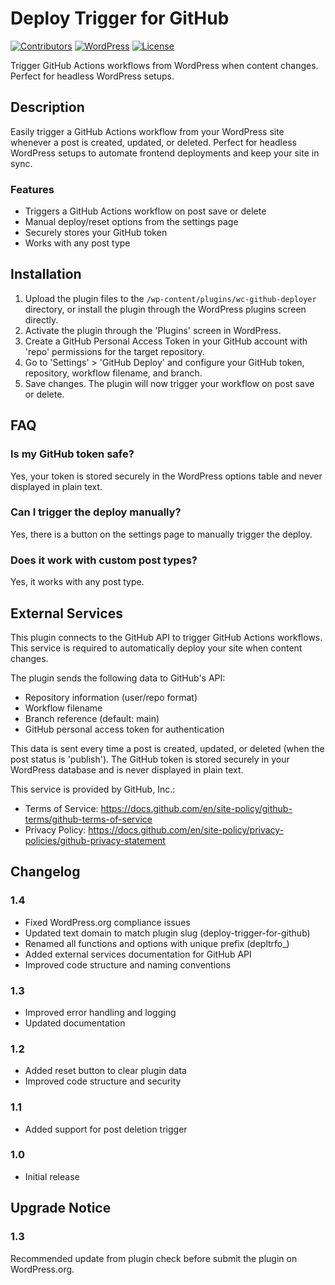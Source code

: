 # Deploy Trigger for GitHub

[![Contributors](https://img.shields.io/badge/Contributors-facudev-blue.svg)](https://github.com/facudev)
[![WordPress](https://img.shields.io/badge/WordPress-5.0+-green.svg)](https://wordpress.org)
[![License](https://img.shields.io/badge/License-GPLv2-yellow.svg)](https://www.gnu.org/licenses/gpl-2.0.html)

Trigger GitHub Actions workflows from WordPress when content changes. Perfect for headless WordPress setups.

## Description

Easily trigger a GitHub Actions workflow from your WordPress site whenever a post is created, updated, or deleted. Perfect for headless WordPress setups to automate frontend deployments and keep your site in sync.

### Features

- Triggers a GitHub Actions workflow on post save or delete
- Manual deploy/reset options from the settings page
- Securely stores your GitHub token
- Works with any post type

## Installation

1. Upload the plugin files to the `/wp-content/plugins/wc-github-deployer` directory, or install the plugin through the WordPress plugins screen directly.
2. Activate the plugin through the 'Plugins' screen in WordPress.
3. Create a GitHub Personal Access Token in your GitHub account with 'repo' permissions for the target repository.
4. Go to 'Settings' > 'GitHub Deploy' and configure your GitHub token, repository, workflow filename, and branch.
5. Save changes. The plugin will now trigger your workflow on post save or delete.

## FAQ

### Is my GitHub token safe?

Yes, your token is stored securely in the WordPress options table and never displayed in plain text.

### Can I trigger the deploy manually?

Yes, there is a button on the settings page to manually trigger the deploy.

### Does it work with custom post types?

Yes, it works with any post type.

## External Services

This plugin connects to the GitHub API to trigger GitHub Actions workflows. This service is required to automatically deploy your site when content changes.

The plugin sends the following data to GitHub's API:

- Repository information (user/repo format)
- Workflow filename
- Branch reference (default: main)
- GitHub personal access token for authentication

This data is sent every time a post is created, updated, or deleted (when the post status is 'publish'). The GitHub token is stored securely in your WordPress database and is never displayed in plain text.

This service is provided by GitHub, Inc.:

- Terms of Service: https://docs.github.com/en/site-policy/github-terms/github-terms-of-service
- Privacy Policy: https://docs.github.com/en/site-policy/privacy-policies/github-privacy-statement

## Changelog

### 1.4

- Fixed WordPress.org compliance issues
- Updated text domain to match plugin slug (deploy-trigger-for-github)
- Renamed all functions and options with unique prefix (depltrfo\_)
- Added external services documentation for GitHub API
- Improved code structure and naming conventions

### 1.3

- Improved error handling and logging
- Updated documentation

### 1.2

- Added reset button to clear plugin data
- Improved code structure and security

### 1.1

- Added support for post deletion trigger

### 1.0

- Initial release

## Upgrade Notice

### 1.3

Recommended update from plugin check before submit the plugin on WordPress.org.
